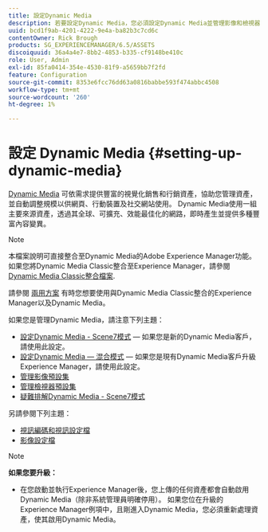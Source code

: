 ```yaml
---
title: 設定Dynamic Media
description: 若要設定Dynamic Media，您必須設定Dynamic Media並管理影像和檢視器預設集。
uuid: bcd1f9ab-4201-4222-9e4a-ba82b3c7cd6c
contentOwner: Rick Brough
products: SG_EXPERIENCEMANAGER/6.5/ASSETS
discoiquuid: 36a4a4e7-8bb2-4853-b335-cf9148be410c
role: User, Admin
exl-id: 85fa0414-354e-4530-81f9-a5659bb7f2fd
feature: Configuration
source-git-commit: 8353e6fcc76dd63a0816babbe593f474abbc4508
workflow-type: tm+mt
source-wordcount: '260'
ht-degree: 1%

---
```


# 設定 Dynamic Media {#setting-up-dynamic-media}

[Dynamic Media](https://business.adobe.com/products/experience-manager/assets/dynamic-media.html) 可依需求提供豐富的視覺化銷售和行銷資產，協助您管理資產，並自動調整規模以供網頁、行動裝置及社交網站使用。 Dynamic Media使用一組主要來源資產，透過其全球、可擴充、效能最佳化的網路，即時產生並提供多種豐富內容變異。

>[!NOTE]
>
>本檔案說明可直接整合至Dynamic Media的Adobe Experience Manager功能。 如果您將Dynamic Media Classic整合至Experience Manager，請參閱 [Dynamic Media Classic整合檔案](/help/sites-administering/scene7.md).
>
>請參閱 [兩用方案](/help/sites-administering/scene7.md#dual-use-scenario) 有時您想要使用與Dynamic Media Classic整合的Experience Manager以及Dynamic Media。

如果您是管理Dynamic Media，請注意下列主題：

* [設定Dynamic Media - Scene7模式](config-dms7.md)  — 如果您是新的Dynamic Media客戶，請使用此設定。
* [設定Dynamic Media — 混合模式](config-dynamic.md)  — 如果您是現有Dynamic Media客戶升級Experience Manager，請使用此設定。
* [管理影像預設集](managing-image-presets.md)
* [管理檢視器預設集](managing-viewer-presets.md)
* [疑難排解Dynamic Media - Scene7模式](troubleshoot-dms7.md)

另請參閱下列主題：

* [視訊編碼和視訊設定檔](video-profiles.md)
* [影像設定檔](image-profiles.md)

>[!NOTE]
>
>**如果您要升級：**
>
>* 在您啟動並執行Experience Manager後，您上傳的任何資產都會自動啟用Dynamic Media（除非系統管理員明確停用）。 如果您位在升級的Experience Manager例項中，且剛進入Dynamic Media，您必須重新處理資產，使其啟用Dynamic Media。



